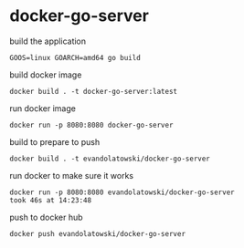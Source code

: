 
# docker-go-server

build the application
```
GOOS=linux GOARCH=amd64 go build
```
build docker image
```
docker build . -t docker-go-server:latest
```

run docker image
```
docker run -p 8080:8080 docker-go-server
```


build to prepare to push
```
docker build . -t evandolatowski/docker-go-server
```

run docker to make sure it works
```
docker run -p 8080:8080 evandolatowski/docker-go-server                                                                                             took 46s at 14:23:48
```

push to docker hub
```
docker push evandolatowski/docker-go-server
```
